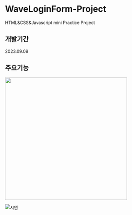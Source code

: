 # WaveLoginForm-Project
HTML&amp;CSS&amp;Javascript mini Practice Project

## 개발기간
2023.09.09

## 주요기능
<img src="[이미지주소](https://github.com/jay6366/WaveLoginForm-Project/assets/89118231/c6546811-7b6b-4439-9524-84663454aac8).gif" width="400" height="400"/>

![시연](https://github.com/jay6366/WaveLoginForm-Project/assets/89118231/c6546811-7b6b-4439-9524-84663454aac8)

